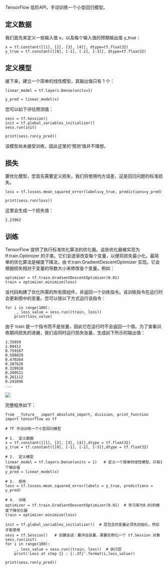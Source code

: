 TensorFlow 低阶API，手动训练一个小型回归模型。

## 定义数据 ##

我们首先来定义一些输入值 x，以及每个输入值的预期输出值 y_true：

    x = tf.constant([[1], [2], [3], [4]], dtype=tf.float32)
    y_true = tf.constant([[0], [-1], [-2], [-3]], dtype=tf.float32)

## 定义模型 ##

接下来，建立一个简单的线性模型，其输出值只有 1 个：
 
    linear_model = tf.layers.Dense(units=1)
    
    y_pred = linear_model(x)

您可以如下评估预测值：

    sess = tf.Session()
    init = tf.global_variables_initializer()
    sess.run(init)
    
    print(sess.run(y_pred))

该模型尚未接受训练，因此这里的‘预测’值并不理想。

## 损失 ##

要优化模型，您首先需要定义损失，我们将使用均方误差，这是回归问题的标准损失。

    loss = tf.losses.mean_squared_error(labels=y_true, predictions=y_pred)
    
    print(sess.run(loss))

这里会生成一个损失值：

    2.23962

## 训练 ##

TensorFlow 提供了执行标准优化算法的优化器。这些优化器被实现为 tf.train.Optimizer 的子类。它们会逐渐改变每个变量，以便将损失最小化。最简单的优化算法是梯度下降法，由 tf.train.GradientDescentOptimizer 实现。它会根据损失相对于变量的导数大小来修改各个变量。例如：

    optimizer = tf.train.GradientDescentOptimizer(0.01)
    train = optimizer.minimize(loss)

该代码构建了优化所需的所有图组件，并返回一个训练指令。该训练指令在运行时会更新图中的变量。您可以按以下方式运行该指令：

    for i in range(100):
    	_, loss_value = sess.run((train, loss))
    	print(loss_value)

由于 train 是一个指令而不是张量，因此它在运行时不会返回一个值。为了查看训练期间损失的进展，我们会同时运行损失张量，生成如下所示的输出值：

    1.35659
    1.00412
    0.759167
    0.588829
    0.470264
    0.387626
    0.329918
    0.289511
    0.261112
    0.241046
    ...

![](https://i.imgur.com/3Gl6gqi.png)

完整程序如下：

    from __future__ import absolute_import, division, print_function
    import tensorflow as tf
    
    # TF 手动训练一个小型回归模型
    
    # 1.  定义数据
    x = tf.constant([[1], [2], [3], [4]],dtype = tf.float32)
    y_true = tf.constant([[0], [-1], [-2], [-3]],dtype = tf.float32)
    
    # 2.  定义模型
    linear_model = tf.layers.Dense(units = 1)   # 定义一个简单的线性模型，只有1个输出值
    y_pred = linear_model(x)
    
    # 3.  损失
    loss = tf.losses.mean_squared_error(labels = y_true, predictions = y_pred)
    
    # 4.  训练
    optimizer = tf.train.GradientDescentOptimizer(0.01)  # 学习率为0.01的梯度下降优化器
    train = optimizer.minimize(loss)
    
    init = tf.global_variables_initializer()  # 层包含的变量必须先初始化，然后才能使用
    sess = tf.Session()   # 创建会话：要评估张量，需要实例化一个 tf.Session 对象
    sess.run(init)
    for i in range(100):
	    _, loss_value = sess.run((train, loss))  # 执行层
	    print('Loss at step {} : {:.3f}'.format(i,loss_value))
    
    print(sess.run(y_pred))